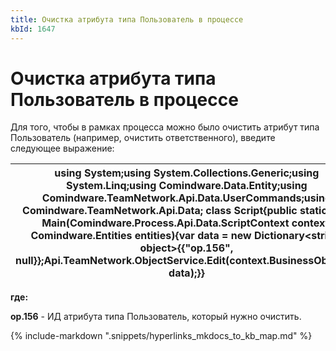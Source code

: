 ```yaml
---
title: Очистка атрибута типа Пользователь в процессе
kbId: 1647
---
```


# Очистка атрибута типа Пользователь в процессе

Для того, чтобы в рамках процесса можно было очистить атрибут типа Пользователь (например, очистить ответственного), введите следующее выражение:

| using System;using System.Collections.Generic;using System.Linq;using Comindware.Data.Entity;using Comindware.TeamNetwork.Api.Data.UserCommands;using Comindware.TeamNetwork.Api.Data; class Script{public static void Main(Comindware.Process.Api.Data.ScriptContext context, Comindware.Entities entities){var data = new Dictionary<string, object>{{"op.156", null}};Api.TeamNetwork.ObjectService.Edit(context.BusinessObjectId, data);}} |
| --- |

**где:**

**op.156** - ИД атрибута типа Пользователь, который нужно очистить.

{% include-markdown ".snippets/hyperlinks_mkdocs_to_kb_map.md" %}
